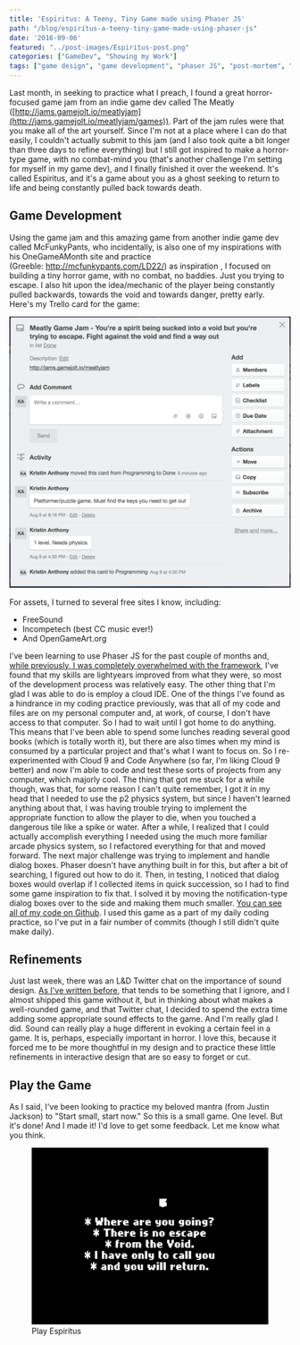 ```yaml
---
title: 'Espiritus: A Teeny, Tiny Game made using Phaser JS'
path: "/blog/espiritus-a-teeny-tiny-game-made-using-phaser-js"
date: '2016-09-06'
featured: "../post-images/Espiritus-post.png"
categories: ["GameDev", "Showing my Work"]
tags: ["game design", "game development", "phaser JS", "post-mortem", "sound design", "start small"]
---
```


Last month, in seeking to practice what I preach, I found a great horror-focused game jam from an indie game dev called The Meatly ([http://jams.gamejolt.io/meatlyjam](http://jams.gamejolt.io/meatlyjam/games)). Part of the jam rules were that you make all of the art yourself. Since I'm not at a place where I can do that easily, I couldn't actually submit to this jam (and I also took quite a bit longer than three days to refine everything) but I still got inspired to make a horror-type game, with no combat-mind you (that's another challenge I'm setting for myself in my game dev), and I finally finished it over the weekend. It's called Espiritus, and it's a game about you as a ghost seeking to return to life and being constantly pulled back towards death.

## Game Development

Using the game jam and this amazing game from another indie game dev called McFunkyPants, who incidentally, is also one of my inspirations with his OneGameAMonth site and practice (Greeble: http://mcfunkypants.com/LD22/) as inspiration , I focused on building a tiny horror game, with no combat, no baddies. Just you trying to escape. I also hit upon the idea/mechanic of the player being constantly pulled backwards, towards the void and towards danger, pretty early. Here's my Trello card for the game:

![Trello Board card](../post-images/Screen-Shot-2016-09-05-at-5.49.58-PM.png)

For assets, I turned to several free sites I know, including:

*   FreeSound
*   Incompetech (best CC music ever!)
*   And OpenGameArt.org

I've been learning to use Phaser JS for the past couple of months and, [while previously, I was completely overwhelmed with the framework](/blog/playing-games/), I've found that my skills are lightyears improved from what they were, so most of the development process was relatively easy. The other thing that I'm glad I was able to do is employ a cloud IDE. One of the things I've found as a hindrance in my coding practice previously, was that all of my code and files are on my personal computer and, at work, of course, I don't have access to that computer. So I had to wait until I got home to do anything. This means that I've been able to spend some lunches reading several good books (which is totally worth it), but there are also times when my mind is consumed by a particular project and that's what I want to focus on. So I re-experimented with Cloud 9 and Code Anywhere (so far, I'm liking Cloud 9 better) and now I'm able to code and test these sorts of projects from any computer, which majorly cool. The thing that got me stuck for a while though, was that, for some reason I can't quite remember, I got it in my head that I needed to use the p2 physics system, but since I haven't learned anything about that, I was having trouble trying to implement the appropriate function to allow the player to die, when you touched a dangerous tile like a spike or water. After a while, I realized that I could actually accomplish everything I needed using the much more familiar arcade physics system, so I refactored everything for that and moved forward. The next major challenge was trying to implement and handle dialog boxes. Phaser doesn't have anything built in for this, but after a bit of searching, I figured out how to do it. Then, in testing, I noticed that dialog boxes would overlap if I collected items in quick succession, so I had to find some game inspiration to fix that. I solved it by moving the notification-type dialog boxes over to the side and making them much smaller. [You can see all of my code on Github](https://github.com/anthkris/espiritus-game). I used this game as a part of my daily coding practice, so I've put in a fair number of commits (though I still didn't quite make daily).

## Refinements

Just last week, there was an L&D Twitter chat on the importance of sound design. [As I've written before](/blog/augustseptember-gds-challenge-mell-hammer-detective-agency/), that tends to be something that I ignore, and I almost shipped this game without it, but in thinking about what makes a well-rounded game, and that Twitter chat, I decided to spend the extra time adding some appropriate sound effects to the game. And I'm really glad I did. Sound can really play a huge different in evoking a certain feel in a game. It is, perhaps, especially important in horror. I love this, because it forced me to be more thoughtful in my design and to practice these little refinements in interactive design that are so easy to forget or cut.

## Play the Game

As I said, I've been looking to practice my beloved mantra (from Justin Jackson) to "Start small, start now." So this is a small game. One level. But it's done! And I made it! I'd love to get some feedback. Let me know what you think.

<figure>
  <a href="https://anthkris.itch.io/espiritus" target="blank">
    <img src="../post-images/Screen-Shot-2016-09-05-at-6.12.06-PM.png" alt="game screenshot" />
  </a>
  <figcaption>Play Espiritus</figcaption>
</figure>
